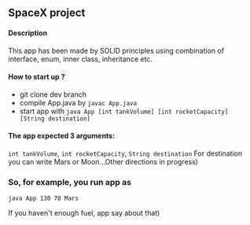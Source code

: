 ## SpaceX project


#### Description
This app has been made by SOLID principles using combination 
of interface, enum, inner class, inheritance etc.

#### How to start up ?
- git clone dev branch
- compile App.java by ```javac App.java```
- start app with ```java App [int tankVolume] [int rocketCapacity] [String destination]```

#### The app expected 3 arguments: 
```int tankVolume```, ```int rocketCapacity```, ```String destination```
For destination you can write Mars or Moon...Other directions in progress\)

### So, for example, you run app as
```java App 130 70 Mars```

If you haven't enough fuel, app say about that\)